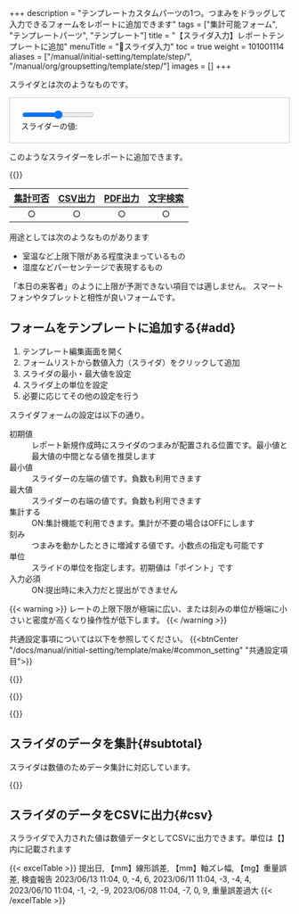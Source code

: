 +++
description = "テンプレートカスタムパーツの1つ。つまみをドラッグして入力できるフォームをレポートに追加できます"
tags = ["集計可能フォーム", "テンプレートパーツ", "テンプレート"]
title = "【スライダ入力】レポートテンプレートに追加"
menuTitle = "🧩スライダ入力"
toc = true
weight = 101001114
aliases = ["/manual/initial-setting/template/step/", "/manual/org/groupsetting/template/step/"]
images = []
+++

スライダとは次のようなものです。

<div class="container my-3" style="padding:20px;border:1px solid #ccc">
  <input type="range" class="form-range" id="slider" style="max-width:500px">
  <div id="sliderValue" class="mt-1">スライダーの値: <span id="value"></span></div>
</div>

<script>
  const slider = document.getElementById('slider');
  const valueElement = document.getElementById('value');

  slider.addEventListener('input', function() {
    const value = this.value;
    valueElement.textContent = value;
  });
</script>

このようなスライダーをレポートに追加できます。

{{<icatch filename="slider-input" msg="つまみをスライドさせて 数値の入力ができます" title="スライダ入力フォーム" fontsize="30px" alice="ok">}}

|[集計可否](/docs/manual/analytics/)|[CSV出力](/docs/manual/analytics/csv/)|[PDF出力](/docs/manual/read-report/pdf/)|[文字検索](/docs/manual/read-report/list/)|
|:---:|:---:|:---:|:---:|
|○|○|○|○|

用途としては次のようなものがあります

- 室温など上限下限がある程度決まっているもの
- 湿度などパーセンテージで表現するもの

「本日の来客者」のように上限が予測できない項目では適しません。
スマートフォンやタブレットと相性が良いフォームです。

## フォームをテンプレートに追加する{#add}

1. テンプレート編集画面を開く
1. フォームリストから数値入力（スライダ）をクリックして追加
1. スライダの最小・最大値を設定
1. スライダ上の単位を設定
1. 必要に応じてその他の設定を行う

スライダフォームの設定は以下の通り。

<dl class="basic">
  <dt>初期値</dt>
  <dd>レポート新規作成時にスライダのつまみが配置される位置です。最小値と最大値の中間となる値を推奨します</dd>
  <dt>最小値</dt>
  <dd>スライダーの左端の値です。負数も利用できます</dd>
  <dt>最大値</dt>
  <dd>スライダーの右端の値です。負数も利用できます</dd>
  <dt>集計する</dt>
  <dd>ON:集計機能で利用できます。集計が不要の場合はOFFにします</dd>
  <dt>刻み</dt>
  <dd>つまみを動かしたときに増減する値です。小数点の指定も可能です</dd>
  <dt>単位</dt>
  <dd>スライドの単位を指定します。初期値は「ポイント」です</dd>
  <dt>入力必須</dt>
  <dd>ON:提出時に未入力だと提出ができません</dd>
</dl>

{{< warning >}}
レートの上限下限が極端に広い、または刻みの単位が極端に小さいと密度が高くなり操作性が低下します。
{{< /warning >}}

共通設定事項については以下を参照してください。
{{<btnCenter "/docs/manual/initial-setting/template/make/#common_setting" "共通設定項目">}}

{{<appscreen filename="template-edit-slider" title="スライダ入力フォームのみで構成されたテンプレート">}}

{{<nextArrow>}}

{{<appscreen filename="slider-preview" title="スライダーを使ったレポート入力画面">}}

## スライダのデータを集計{#subtotal}

スライダは数値のためデータ集計に対応しています。

{{<appscreen filename="charts" title="スライダのデータを用いて折れ線グラフを生成">}}

## スライダのデータをCSVに出力{#csv}

スラライダで入力された値は数値データとしてCSVに出力できます。単位は【】内に記載されます

{{< excelTable >}}
提出日, 【mm】線形誤差, 【mm】軸ズレ幅, 【mg】重量誤差, 検査報告
2023/06/13 11:04, 0, -4, 6, 
2023/06/11 11:04, -3, -4, 4, 
2023/06/10 11:04, -1, -2, -9, 
2023/06/08 11:04, -7, 0, 9, 重量誤差過大
{{< /excelTable >}}

